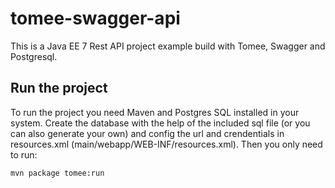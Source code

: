 # tomee-swagger-api

This is a Java EE 7 Rest API project example build with Tomee, Swagger and Postgresql.

## Run the project

To run the project you need Maven and Postgres SQL installed in your system. Create the database with the help of the included sql file (or you can also generate your own) and config the url and crendentials in resources.xml (main/webapp/WEB-INF/resources.xml). Then you only need to run:

```
mvn package tomee:run
```
